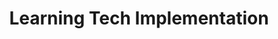 ---
title: "Learning Tech Implementation"
weight: 4
icon: "learning-tech-implementation.svg"
intro_image: "images/illustrations/services-page-hero.svg"
intro_image_absolute: true
intro_image_hide_on_mobile: true
slug: "learning-tech-implementation"
tagline: "Streamline Your Learning Technology for Maximum Impact"
description: "Transform your learning technology from a challenge into a competitive advantage. I guide you through selection, implementation, and optimization of learning platforms that align with your business goals and learner needs."
overview: "Implementing learning technology doesn't have to be overwhelming. As your dedicated implementation partner, I help you select, configure, and optimize the right learning platforms for your organization. From LMS setup to integration with existing tools, I ensure your learning tech delivers real value while minimizing disruption to your operations."
benefits:
  - "Align learning tech with business goals"
  - "Minimize operational disruption"
  - "Maximize platform ROI"
target_audience: "Ideal for organizations looking to implement or optimize learning technology platforms."
challenges:
  - "Selecting the right learning platform"
  - "Ensuring smooth implementation"
  - "Integrating with existing systems"
approach:
  - title: "Technology Assessment"
    description: "Review current systems and needs, analyze workflow requirements, identify integration points, define success criteria."
  - title: "Platform Selection & Planning"
    description: "Evaluate platform options, create implementation roadmap, develop migration strategy, set up project timeline."
  - title: "Implementation & Configuration"
    description: "System setup and configuration, data migration support, user role definition, testing and validation."
  - title: "Launch & Optimization"
    description: "User training and documentation, go-live support, performance monitoring, ongoing optimization."
features:
  - "Platform selection guidance"
  - "Implementation project plan"
  - "Configuration documentation"
  - "User guides and training"
  - "Integration setup"
  - "Testing protocols"
  - "Launch support materials"
  - "Maintenance guidelines"
integration: "Seamless LMS implementation, HR system integration, single sign-on setup, content management system connection, API configuration, mobile optimization."
success_story: "Successfully migrated a healthcare company from an outdated LMS to a modern learning platform in just 6 weeks. Resulted in 90% user adoption within the first month and 50% reduction in administrative time."
packages:
  - name: "Startup Implementation Package"
    details: 
      - "Basic LMS setup"
      - "Essential configurations"
      - "User training"
    price: "Starting at $4,500"
  - name: "Professional Implementation"
    details: 
      - "Full platform setup"
      - "Custom configurations"
      - "Integration support"
      - "Advanced user training"
    price: "Starting at $12,000"
  - name: "Enterprise Implementation"
    details: 
      - "Multiple system integration"
      - "Complex configurations"
      - "Custom development"
      - "Comprehensive training program"
    price: "Contact for pricing"
faqs:
  - question: "How long does a typical implementation take?"
    answer: "Basic implementations take 3-5 weeks, while more complex projects may take 8-12 weeks."
  - question: "Can you work with our existing systems?"
    answer: "Yes - I have experience integrating with most major HR, ERP, and business systems."
  - question: "What about data migration?"
    answer: "I provide comprehensive data migration support, ensuring your historical data transfers securely."
  - question: "Do you provide post-implementation support?"
    answer: "Yes - all implementations include a support period, and ongoing support packages are available."
---